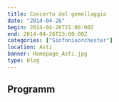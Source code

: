 ```yaml
---
title: Concerto del gemellaggio
date: "2014-04-26"
begin: 2014-04-26T21:00:00Z
end: 2014-04-26T23:00:00Z
categories: ["Sinfonieorchester"]
location: Asti
banner: Homepage_Asti.jpg
type: blog
---
```

## Programm

